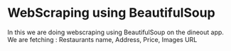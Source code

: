 # WebScraping using BeautifulSoup

In this we are doing webscraping using BeautifulSoup on the dineout app.
We are fetching :
Restaurants name,
Address,
Price,
Images URL
